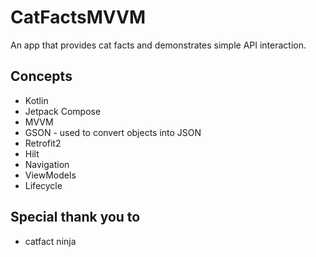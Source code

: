 # CatFactsMVVM

An app that provides cat facts and demonstrates simple API interaction.

## Concepts 

  * Kotlin
  * Jetpack Compose
  * MVVM
  * GSON - used to convert objects into JSON 
  * Retrofit2
  * Hilt
  * Navigation
  * ViewModels
  * Lifecycle

## Special thank you to

  * catfact ninja
